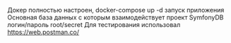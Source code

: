 Докер полностью настроен, docker-compose up -d запуск приложения
Основная база данных с которым взаимодействует проект SymfonyDB логин/пароль root/secret
Для тестирования использовал https://web.postman.co/ 
